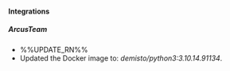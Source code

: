 
#### Integrations

##### ArcusTeam

- %%UPDATE_RN%%
- Updated the Docker image to: *demisto/python3:3.10.14.91134*.
